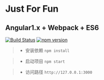 # Just For Fun

## Angular1.x + Webpack + ES6

[![Build Status](https://img.shields.io/travis/Dale-/just-for-fun.svg?style=flat-square)](https://travis-ci.org/Dale-/just-for-fun)
[![npm version](https://img.shields.io/npm/v/just-for-fun.svg?style=flat-square)](https://www.npmjs.com/package/just-for-fun)

> *  安装依赖 `npm install`

> *  启动项目  `npm start`

> *  访问路径 `http://127.0.0.1:3000`
